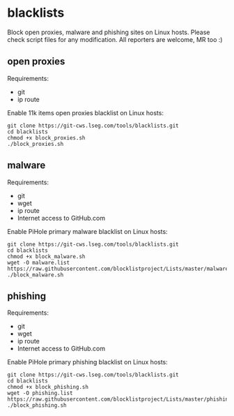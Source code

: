 # blacklists

Block open proxies, malware and phishing sites on Linux hosts. Please check script files for any modification. All reporters are welcome, MR too :)

## open proxies

Requirements:

- git
- ip route

Enable 11k items open proxies blacklist on Linux hosts:

```
git clone https://git-cws.lseg.com/tools/blacklists.git
cd blacklists
chmod +x block_proxies.sh
./block_proxies.sh
```

## malware

Requirements:

- git
- wget
- ip route
- Internet access to GitHub.com

Enable PiHole primary malware blacklist on Linux hosts:

```
git clone https://git-cws.lseg.com/tools/blacklists.git
cd blacklists
chmod +x block_malware.sh
wget -O malware.list https://raw.githubusercontent.com/blocklistproject/Lists/master/malware.ip
./block_malware.sh
```

## phishing

Requirements:

- git
- wget
- ip route
- Internet access to GitHub.com

Enable PiHole primary phishing blacklist on Linux hosts:

```
git clone https://git-cws.lseg.com/tools/blacklists.git
cd blacklists
chmod +x block_phishing.sh
wget -O phishing.list https://raw.githubusercontent.com/blocklistproject/Lists/master/phishing.txt
./block_phishing.sh
```

